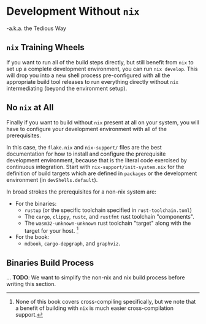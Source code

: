 # Development Without `nix`

-a.k.a. the Tedious Way

## `nix` Training Wheels

If you want to run all of the build steps directly, but still benefit from `nix` to set up a complete development environment, you can run `nix develop`. This will drop you into a new shell process pre-configured with all the appropriate build tool releases to run everything directly without `nix` intermediating (beyond the environment setup).

## No `nix` at All

Finally if you want to build without `nix` present at all on your system, you will have to configure your development environment with all of the prerequisites.

In this case, the `flake.nix` and `nix-support/` files are the best documentation for how to install and configure the prerequisite development environment, because that is the literal code exercised by continuous integration. Start with `nix-support/init-system.nix` for the definition of build targets which are defined in `packages` or the development environment (in `devShells.default`).

In broad strokes the prerequisites for a non-nix system are:

- For the binaries:
  - `rustup` (or the specific toolchain specified in `rust-toolchain.toml`)
  - The `cargo`, `clippy`, `rustc`, and `rustfmt` rust toolchain "components".
  - The `wasm32-unknown-unknown` rust toolchain "target" along with the target for your host. [^1]
- For the book:
  - `mdbook`, `cargo-depgraph`, and `graphviz`.

[^1]: None of this book covers cross-compiling specifically, but we note that a benefit of building with `nix` is much easier cross-compilation support.

## Binaries Build Process

... **TODO**: We want to simplify the non-nix and nix build process before writing this section.

